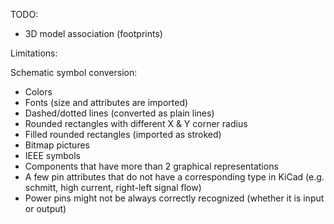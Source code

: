 TODO:
- 3D model association (footprints)

Limitations:

Schematic symbol conversion:
- Colors
- Fonts (size and attributes are imported)
- Dashed/dotted lines (converted as plain lines)
- Rounded rectangles with different X & Y corner radius
- Filled rounded rectangles (imported as stroked)
- Bitmap pictures
- IEEE symbols
- Components that have more than 2 graphical representations
- A few pin attributes that do not have a corresponding type in KiCad (e.g. schmitt, high current, right-left signal flow)
- Power pins might not be always correctly recognized (whether it is input or output)
